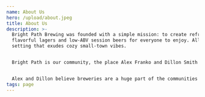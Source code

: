 ```yaml
---
name: About Us
hero: /upload/about.jpeg
title: About Us
description: >-
  Bright Path Brewing was founded with a simple mission: to create refreshing
  flavorful ​​lagers and low-ABV session beers for everyone to enjoy. All in a
  setting that exudes cozy small-town vibes.


  Bright Path is our community, the place Alex Franko and Dillon Smith grew up and have a connection to. Though Alex and Dillon left home to build their careers and hone their craft, ultimately, their paths led them back here to their hometown of Jim Thorpe, Pennsylvania. A place they want to put down roots, raise their families, and grow their business to be a part of this community’s bright future.


  Alex and Dillon believe breweries are a huge part of the communities they operate in and have a vision for creating fresh, easy-drinking beer while hosting local food trucks and events for the community to connect with. After years of planning, our doors are open, and we invite you to stop by to let us pour you a liter.
tags: page
---
```

